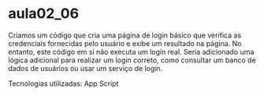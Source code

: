 # aula02_06

Criamos um código que cria uma página de login básico que verifica as credenciais fornecidas pelo usuário e exibe um resultado na página. No entanto, este código em si não executa um login real. Seria adicionado uma lógica adicional para realizar um login correto, como consultar um banco de dados de usuários ou usar um serviço de login.

Tecnologias utilizadas: App Script

